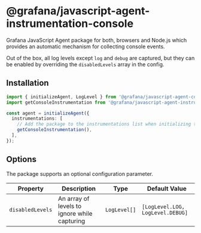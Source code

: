 # @grafana/javascript-agent-instrumentation-console

Grafana JavaScript Agent package for both, browsers and Node.js which provides an automatic mechanism for collecting
console events.

Out of the box, all log levels except `log` and `debug` are captured, but they can be enabled by overriding the
`disabledLevels` array in the config.

## Installation

```ts
import { initializeAgent, LogLevel } from '@grafana/javascript-agent-core';
import getConsoleInstrumentation from '@grafana/javascript-agent-instrumentation-console';

const agent = initializeAgent({
  instrumentations: [
    // Add the package to the instrumentations list when initializing the agent
    getConsoleInstrumentation(),
  ],
});
```

## Options

The package supports an optional configuration parameter.

| Property         | Description                                  | Type         | Default Value                    |
| ---------------- | -------------------------------------------- | ------------ | -------------------------------- |
| `disabledLevels` | An array of levels to ignore while capturing | `LogLevel[]` | `[LogLevel.LOG, LogLevel.DEBUG]` |
